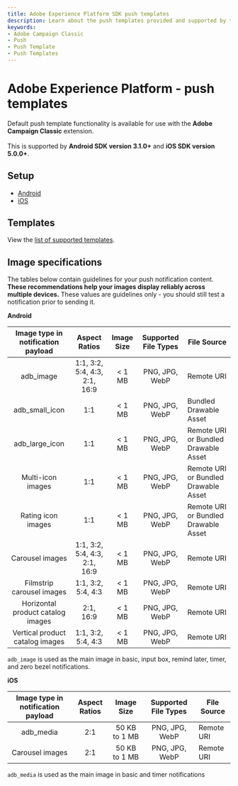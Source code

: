 ```yaml
---
title: Adobe Experience Platform SDK push templates
description: Learn about the push templates provided and supported by the Adobe Campaign Classic Mobile SDK extension.
keywords:
- Adobe Campaign Classic
- Push
- Push Template
- Push Templates
---
```


# Adobe Experience Platform - push templates

<InlineAlert variant="info" slots="text"/>

Default push template functionality is available for use with the **Adobe Campaign Classic** extension. <br /><br />This is supported by **Android SDK version 3.1.0+** and **iOS SDK version 5.0.0+**.

## Setup

* [Android](./android/)
* [iOS](./ios/)

## Templates

View the [list of supported templates](./templates/).

## Image specifications

The tables below contain guidelines for your push notification content. **These recommendations help your images display reliably across multiple devices.** These values are guidelines only - you should still test a notification prior to sending it.

**Android**

| Image type in notification payload |         Aspect Ratios         | Image Size | Supported File Types | File Source                          |
| :--------------------------------: | :---------------------------: | :--------: | :------------------: | ------------------------------------ |
|             adb_image              | 1:1, 3:2, 5:4, 4:3, 2:1, 16:9 |   < 1 MB   |    PNG, JPG, WebP    | Remote URI                           |
|           adb_small_icon           |              1:1              |   < 1 MB   |    PNG, JPG, WebP    | Bundled Drawable Asset               |
|           adb_large_icon           |              1:1              |   < 1 MB   |    PNG, JPG, WebP    | Remote URI or Bundled Drawable Asset |
|         Multi-icon images          |              1:1              |   < 1 MB   |    PNG, JPG, WebP    | Remote URI or Bundled Drawable Asset |
|         Rating icon images         |              1:1              |   < 1 MB   |    PNG, JPG, WebP    | Remote URI or Bundled Drawable Asset |
|          Carousel images           | 1:1, 3:2, 5:4, 4:3, 2:1, 16:9 |   < 1 MB   |    PNG, JPG, WebP    | Remote URI                           |
|     Filmstrip carousel images      |      1:1, 3:2, 5:4, 4:3       |   < 1 MB   |    PNG, JPG, WebP    | Remote URI                           |
| Horizontal product catalog images  |           2:1, 16:9           |   < 1 MB   |    PNG, JPG, WebP    | Remote URI                           |
|  Vertical product catalog images   |      1:1, 3:2, 5:4, 4:3       |   < 1 MB   |    PNG, JPG, WebP    | Remote URI                           |

`adb_image` is used as the main image in basic, input box, remind later, timer, and zero bezel notifications.

**iOS**

| Image type in notification payload | Aspect Ratios |  Image Size   | Supported File Types | File Source |
| :--------------------------------: | :-----------: | :-----------: | :------------------: | ----------- |
|             adb_media              |      2:1      | 50 KB to 1 MB |    PNG, JPG, WebP    | Remote URI  |
|          Carousel images           |      2:1      | 50 KB to 1 MB |    PNG, JPG, WebP    | Remote URI  |

 `adb_media` is used as the main image in basic and timer notifications
